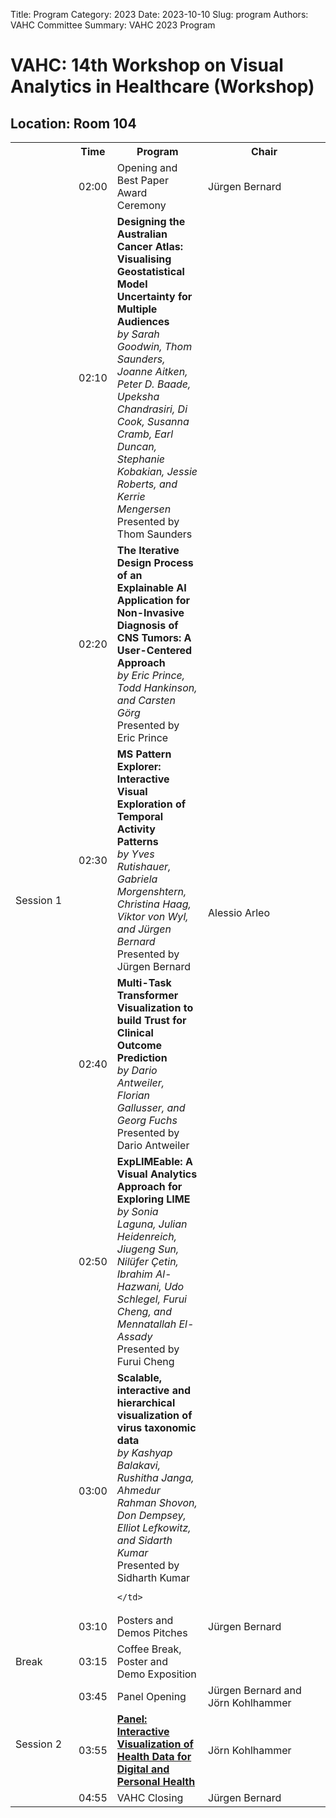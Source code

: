 Title: Program
Category: 2023
Date: 2023-10-10
Slug: program
Authors: VAHC Committee
Summary: VAHC 2023 Program


# VAHC: 14th Workshop on Visual Analytics in Healthcare (Workshop)
## Location: Room 104

<table>
<tr>
    <th width="85px">&nbsp;</th>
    <th>Time</th>
    <th>Program</th>
    <th width="180px">Chair</th>
</tr>
<tr>
    <td rowspan="8" class="bd-left-0">
        Session 1
    </td>
    <td>
        02:00
    </td>
    <td>
        Opening and Best Paper Award Ceremony
    </td>
    <td>
        Jürgen Bernard
    </td>
</tr>
<tr>
    <td>
        02:10
    </td>
    <td>
        <b>
        Designing the Australian Cancer Atlas: Visualising Geostatistical Model Uncertainty for Multiple Audiences
        </b>
        <br>
        <i>
        by Sarah Goodwin, Thom Saunders, Joanne Aitken, Peter D. Baade, Upeksha Chandrasiri, Di Cook, Susanna Cramb, Earl Duncan, Stephanie Kobakian, Jessie Roberts, and Kerrie Mengersen
        </i>
        <br>
        Presented by Thom Saunders
    </td>
    <td rowspan="6">
        Alessio Arleo
    </td>
</tr>
<tr>
    <td>
        02:20
    </td>
    <td>
        <b>
        The Iterative Design Process of an Explainable AI Application for Non-Invasive Diagnosis of CNS Tumors: A User-Centered Approach
        </b>
        <br>
        <i>
        by Eric Prince, Todd Hankinson, and Carsten Görg
        </i>
        <br>
        Presented by Eric Prince
    </td>
</tr>
<tr>
    <td>
        02:30
    </td>
    <td>
        <b>
        MS Pattern Explorer: Interactive Visual Exploration of Temporal Activity Patterns
        </b>
        <br>
        <i>
        by Yves Rutishauer, Gabriela Morgenshtern, Christina Haag, Viktor von Wyl, and Jürgen Bernard
        </i>
        <br>
        Presented by Jürgen Bernard
    </td>
</tr>
<tr>
    <td>
    02:40
    </td>
    <td>
        <b>
        Multi-Task Transformer Visualization to build Trust for Clinical Outcome Prediction
        </b>
        <br>
        <i>
        by Dario Antweiler, Florian Gallusser, and Georg Fuchs
        </i>
        <br>
        Presented by Dario Antweiler
    </td>
</tr>
<tr>
    <td>
    02:50
    </td>
    <td>
        <b>
        ExpLIMEable: A Visual Analytics Approach for Exploring LIME
        </b>
        <br>
        <i>
        by Sonia Laguna, Julian Heidenreich, Jiugeng Sun, Nilüfer Çetin, Ibrahim Al-Hazwani, Udo Schlegel, Furui Cheng, and Mennatallah El-Assady
        </i>
        <br>
        Presented by Furui Cheng
    </td>
</tr>
<tr>
    <td>
    03:00
    </td>
    <td>
        <b>
        Scalable, interactive and hierarchical visualization of virus taxonomic data
        </b>
        <br>
        <i>
        by Kashyap Balakavi, Rushitha Janga, Ahmedur Rahman Shovon, Don Dempsey, Elliot Lefkowitz, and Sidarth Kumar
        </i>
        <br>
        Presented by Sidharth Kumar

    </td>
</tr>


<tr>
    <td>
    03:10
    </td>
    <td>
    Posters and Demos Pitches
    </td>
    <td>
        Jürgen Bernard
    </td>
</tr>


<tr>
    <td class="va">
       Break
    </td>
    <td>
        03:15
    </td>
    <td>
        Coffee Break, Poster and Demo Exposition
    </td>
    <td>
        &nbsp;
    </td>
</tr>



<tr>
    <td rowspan="3" class="va">
        Session 2
    </td>
    <td>
        03:45
    </td>
    <td>
        Panel Opening
    </td>
    <td>
        Jürgen Bernard and Jörn Kohlhammer
    </td>
</tr>
<tr>
    <td>
    03:55
    </td>
    <td>
    <a target="_blank" href="./panel.html">
    <b>
    Panel: Interactive Visualization of Health Data for Digital and Personal Health
    </b>
    </a>
    </td>
    <td>
        Jörn Kohlhammer
    </td>
</tr>
<tr>
    <td>
    04:55
    </td>
    <td>
        VAHC Closing
    </td>
    <td>
        Jürgen Bernard
    </td>
</tr>



</table>
